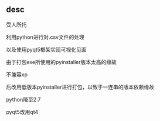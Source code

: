 ## desc
受人所托

利用python进行对.csv文件的处理

以及使用pyqt5框架实现可视化见面

由于打包exe所使用的pyinstaller版本太高的缘故

不兼容xp

后改用低版本pyinstaller进行打包，以致于一连串的版本依赖缘故

python降至2.7

pyqt5改用qt4